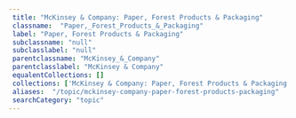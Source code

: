 ```yaml
--- 
 title: "McKinsey & Company: Paper, Forest Products & Packaging" 
 classname:  "Paper,_Forest_Products_&_Packaging" 
 label: "Paper, Forest Products & Packaging" 
 subclassname: "null" 
 subclasslabel: "null" 
 parentclassname: "McKinsey_&_Company" 
 parentclasslabel: "McKinsey & Company" 
 equalentCollections: [] 
 collections: ['McKinsey & Company: Paper, Forest Products & Packaging']
 aliases:  "/topic/mckinsey-company-paper-forest-products-packaging"  
 searchCategory: "topic" 
---
```

